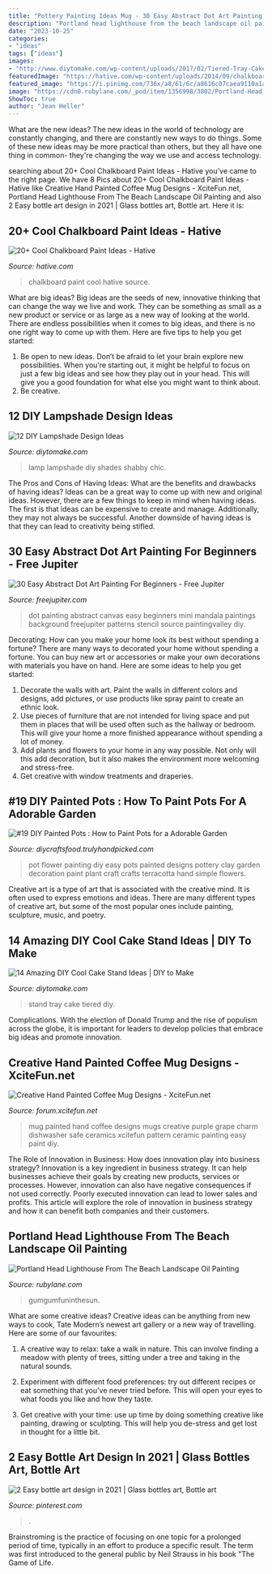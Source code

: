 ```yaml
---
title: "Pottery Painting Ideas Mug - 30 Easy Abstract Dot Art Painting For Beginners"
description: "Portland head lighthouse from the beach landscape oil painting"
date: "2023-10-25"
categories:
- "ideas"
tags: ["ideas"]
images:
- "http://www.diytomake.com/wp-content/uploads/2017/02/Tiered-Tray-Cake-Stand.jpg"
featuredImage: "https://hative.com/wp-content/uploads/2014/09/chalkboard-paint-ideas/1-see-the-world-with-me.jpg"
featured_image: "https://i.pinimg.com/736x/a8/61/6c/a8616c07caea9110a1a6ad06da4f8a03.jpg"
image: "https://cdn0.rubylane.com/_pod/item/1356998/3802/Portland-Head-Lighthouse-Beach-Landscape-Oil-full-2o-2048-69d40964-e.jpg"
ShowToc: true
author: "Jean Heller"
---
```



What are the new ideas?
The new ideas in the world of technology are constantly changing, and there are constantly new ways to do things. Some of these new ideas may be more practical than others, but they all have one thing in common- they're changing the way we use and access technology.

	

		
searching about 20+ Cool Chalkboard Paint Ideas - Hative you've came to the right page. We have 8 Pics about 20+ Cool Chalkboard Paint Ideas - Hative like Creative Hand Painted Coffee Mug Designs - XciteFun.net, Portland Head Lighthouse From The Beach Landscape Oil Painting and also 2 Easy bottle art design in 2021 | Glass bottles art, Bottle art. Here it is:
		
    
## 20+ Cool Chalkboard Paint Ideas - Hative

<img loading=lazy src="https://hative.com/wp-content/uploads/2014/09/chalkboard-paint-ideas/1-see-the-world-with-me.jpg" onerror="this.onerror=null;this.src='https://tse2.mm.bing.net/th?id=OIP.XrYRfXPHiTsvVdEtcaumXgHaKK&amp;pid=15.1';" alt="20+ Cool Chalkboard Paint Ideas - Hative">

_Source: hative.com_

>chalkboard paint cool hative source. 

	

What are big ideas?
Big ideas are the seeds of new, innovative thinking that can change the way we live and work. They can be something as small as a new product or service or as large as a new way of looking at the world. There are endless possibilities when it comes to big ideas, and there is no one right way to come up with them. Here are five tips to help you get started: 
1. Be open to new ideas. Don’t be afraid to let your brain explore new possibilities. When you’re starting out, it might be helpful to focus on just a few big ideas and see how they play out in your head. This will give you a good foundation for what else you might want to think about. 
2. Be creative.

    
## 12 DIY Lampshade Design Ideas

<img loading=lazy src="https://www.diytomake.com/wp-content/uploads/2016/03/diy-lamp-shades.jpg" onerror="this.onerror=null;this.src='https://tse2.mm.bing.net/th?id=OIP.g6sNJlszaVlheUiROmWKUAHaKj&amp;pid=15.1';" alt="12 DIY Lampshade Design Ideas">

_Source: diytomake.com_

>lamp lampshade diy shades shabby chic. 

	

The Pros and Cons of Having Ideas: What are the benefits and drawbacks of having ideas?
Ideas can be a great way to come up with new and original ideas. However, there are a few things to keep in mind when having ideas. The first is that ideas can be expensive to create and manage. Additionally, they may not always be successful. Another downside of having ideas is that they can lead to creativity being stifled.

    
## 30 Easy Abstract Dot Art Painting For Beginners - Free Jupiter

<img loading=lazy src="http://www.freejupiter.com/wp-content/uploads/2018/09/Easy-Abstract-Dot-Art-Painting-For-Beginners-9-1.jpg" onerror="this.onerror=null;this.src='https://tse3.mm.bing.net/th?id=OIP.K8BobwJt3jhiREMvO0dBFwHaK9&amp;pid=15.1';" alt="30 Easy Abstract Dot Art Painting For Beginners - Free Jupiter">

_Source: freejupiter.com_

>dot painting abstract canvas easy beginners mini mandala paintings background freejupiter patterns stencil source paintingvalley diy. 

	

Decorating: How can you make your home look its best without spending a fortune?
There are many ways to decorated your home without spending a fortune. You can buy new art or accessories or make your own decorations with materials you have on hand. Here are some ideas to help you get started: 
1. Decorate the walls with art. Paint the walls in different colors and designs, add pictures, or use products like spray paint to create an ethnic look. 
2. Use pieces of furniture that are not intended for living space and put them in places that will be used often such as the hallway or bedroom. This will give your home a more finished appearance without spending a lot of money. 
3. Add plants and flowers to your home in any way possible. Not only will this add decoration, but it also makes the environment more welcoming and stress-free. 
4. Get creative with window treatments and draperies.

    
## #19 DIY Painted Pots : How To Paint Pots For A Adorable Garden

<img loading=lazy src="http://diycraftsfood.trulyhandpicked.com/wp-content/uploads/2016/11/DIY-painted-flower-pots-4.jpg" onerror="this.onerror=null;this.src='https://tse1.mm.bing.net/th?id=OIP.8QwR_sfenTzbOFwJ5rs2CwHaJ4&amp;pid=15.1';" alt="#19 DIY Painted Pots : How to Paint Pots for a Adorable Garden">

_Source: diycraftsfood.trulyhandpicked.com_

>pot flower painting diy easy pots painted designs pottery clay garden decoration paint plant craft crafts terracotta hand simple flowers. 

	

Creative art is a type of art that is associated with the creative mind. It is often used to express emotions and ideas. There are many different types of creative art, but some of the most popular ones include painting, sculpture, music, and poetry.

    
## 14 Amazing DIY Cool Cake Stand Ideas | DIY To Make

<img loading=lazy src="http://www.diytomake.com/wp-content/uploads/2017/02/Tiered-Tray-Cake-Stand.jpg" onerror="this.onerror=null;this.src='https://tse4.mm.bing.net/th?id=OIP.8Vd_7T4H3sBsNZEnjvNK2AHaLI&amp;pid=15.1';" alt="14 Amazing DIY Cool Cake Stand Ideas | DIY to Make">

_Source: diytomake.com_

>stand tray cake tiered diy. 

	

Complications. With the election of Donald Trump and the rise of populism across the globe, it is important for leaders to develop policies that embrace big ideas and promote innovation.

    
## Creative Hand Painted Coffee Mug Designs - XciteFun.net

<img loading=lazy src="http://img.xcitefun.net/users/2014/11/365670,xcitefun-coffee-mug-designs-7.jpg" onerror="this.onerror=null;this.src='https://tse2.mm.bing.net/th?id=OIP.ygNv2WWGWR_XIOHGPatl5AHaJ4&amp;pid=15.1';" alt="Creative Hand Painted Coffee Mug Designs - XciteFun.net">

_Source: forum.xcitefun.net_

>mug painted hand coffee designs mugs creative purple grape charm dishwasher safe ceramics xcitefun pattern ceramic painting easy paint diy. 

	

The Role of Innovation in Business: How does innovation play into business strategy?
Innovation is a key ingredient in business strategy. It can help businesses achieve their goals by creating new products, services or processes. However, innovation can also have negative consequences if not used correctly. Poorly executed innovation can lead to lower sales and profits. This article will explore the role of innovation in business strategy and how it can benefit both companies and their customers.

    
## Portland Head Lighthouse From The Beach Landscape Oil Painting

<img loading=lazy src="https://cdn0.rubylane.com/_pod/item/1356998/3802/Portland-Head-Lighthouse-Beach-Landscape-Oil-full-2o-2048-69d40964-e.jpg" onerror="this.onerror=null;this.src='https://tse1.mm.bing.net/th?id=OIP.D_AhaDflQHwzymbb8_mCAwHaFi&amp;pid=15.1';" alt="Portland Head Lighthouse From The Beach Landscape Oil Painting">

_Source: rubylane.com_

>gumgumfuninthesun. 

	

What are some creative ideas?
Creative ideas can be anything from new ways to cook, Tate Modern’s newest art gallery or a new way of travelling. Here are some of our favourites:
1. A creative way to relax: take a walk in nature. This can involve finding a meadow with plenty of trees, sitting under a tree and taking in the natural sounds.

2. Experiment with different food preferences: try out different recipes or eat something that you’ve never tried before. This will open your eyes to what foods you like and how they taste.

3. Get creative with your time: use up time by doing something creative like painting, drawing or sculpting. This will help you de-stress and get lost in thought for a little bit.

    
## 2 Easy Bottle Art Design In 2021 | Glass Bottles Art, Bottle Art

<img loading=lazy src="https://i.pinimg.com/736x/a8/61/6c/a8616c07caea9110a1a6ad06da4f8a03.jpg" onerror="this.onerror=null;this.src='https://tse2.mm.bing.net/th?id=OIP.td8fk26bzuTBKjlYIXkZjwHaLH&amp;pid=15.1';" alt="2 Easy bottle art design in 2021 | Glass bottles art, Bottle art">

_Source: pinterest.com_

>. 

	

Brainstroming is the practice of focusing on one topic for a prolonged period of time, typically in an effort to produce a specific result. The term was first introduced to the general public by Neil Strauss in his book "The Game of Life.

